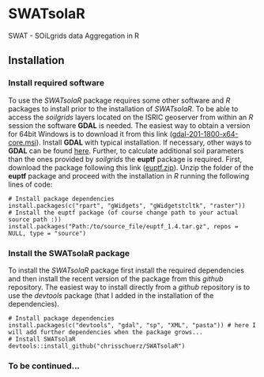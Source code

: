 # SWATsolaR
SWAT - SOiLgrids data Aggregation in R


## Installation

### Install required software
To use the *SWATsolaR* package requires some other software and *R* packages to install prior to the installation of *SWATsolaR*. To be able to access the *soilgrids* layers located on the ISRIC geoserver from within an *R* session the software **GDAL** is needed. The easiest way to obtain a version for 64bit Windows is to download it from this link ([gdal-201-1800-x64-core.msi](http://download.gisinternals.com/sdk/downloads/release-1800-x64-gdal-2-1-3-mapserver-7-0-4/gdal-201-1800-x64-core.msi)). Install **GDAL** with typical installation. If necessary, other ways to **GDAL** can be found [here](https://trac.osgeo.org/gdal/wiki/DownloadingGdalBinaries).
Further, to calculate additional soil parameters than the ones provided by *soilgrids* the **euptf** package is required. First, download the package following this link ([euptf.zip](http://eusoils.jrc.ec.europa.eu/public_path/shared_folder/themes/euptf.zip)). Unzip the folder of the **euptf** package and proceed with the installation in *R* running the following lines of code:
```{r}
# Install package dependencies
install.packages(c("rpart", "gWidgets", "gWidgetstcltk", "raster"))
# Install the euptf package (of course change path to your actual source path :))
install.packages("Path:/to/source_file/euptf_1.4.tar.gz", repos = NULL, type = "source")
```
### Install the SWATsolaR package
To install the *SWATsolaR* package first install the required dependencies and then install the recent version of the package from this *github* repository. The easiest way to install directly from a *github* repository is to use the *devtools* package (that I added in the installation of the dependencies).
```{r}
# Install package dependencies
install.packages(c("devtools", "gdal", "sp", "XML", "pasta")) # here I will add further dependencies when the package grows... 
# Install SWATsolaR
devtools::install_github("chrisschuerz/SWATsolaR")
```

### To be continued...
